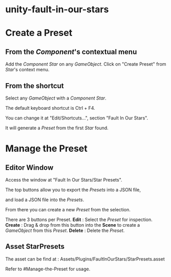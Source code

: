 # unity-fault-in-our-stars

# Create a Preset
## From the *Component*'s contextual menu
Add the *Component* *Star* on any *GameObject*.
Click on "Create Preset" from *Star*'s context menu.

## From the shortcut
Select any *GameObject* with a *Component* *Star*.

The default keyboard shortcut is Ctrl + F4.

You can change it at "Edit/Shortcuts...", section "Fault In Our Stars".

It will generate a *Preset* from the first *Star* found.

# Manage the Preset
## Editor Window
Access the window at "Fault In Our Stars/Star Presets".

The top buttons allow you to export the *Presets* into a JSON file,

and load a JSON file into the *Presets*.

From there you can create a new *Preset* from the selection.

There are 3 buttons per Preset.
**Edit** : Select the *Preset* for inspection.
**Create** : Drag & drop from this button into the **Scene** to create a *GameObject* from this *Preset*. 
**Delete** : Delete the *Preset*.

## Asset StarPresets
The asset can be find at :
Assets/Plugins/FaultInOurStars/StarPresets.asset

Refer to #Manage-the-Preset for usage.
